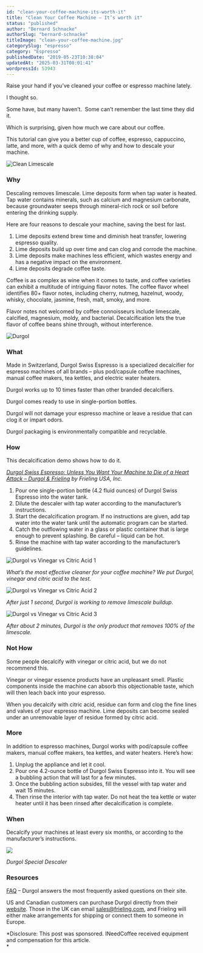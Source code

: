 ```yaml
---
id: "clean-your-coffee-machine-its-worth-it"
title: "Clean Your Coffee Machine – It’s worth it"
status: "published"
author: "Bernard Schnacke"
authorSlug: "bernard-schnacke"
titleImage: "clean-your-coffee-machine.jpg"
categorySlug: "espresso"
category: "Espresso"
publishedDate: "2019-05-23T10:38:04"
updatedAt: "2025-03-31T08:01:41"
wordpressId: 53943
---
```


Raise your hand if you’ve cleaned your coffee or espresso machine lately.

I thought so.

Some have, but many haven’t.  Some can’t remember the last time they did it.

Which is surprising, given how much we care about our coffee.

This tutorial can give you a better cup of coffee, espresso, cappuccino, latte, and more, with a quick demo of why and how to descale your machine.

![Clean Limescale](clean-coffee-machine2.jpg)

### Why

Descaling removes limescale. Lime deposits form when tap water is heated. Tap water contains minerals, such as calcium and magnesium carbonate, because groundwater seeps through mineral-rich rock or soil before entering the drinking supply.

Here are four reasons to descale your machine, saving the best for last.

1.  Lime deposits extend brew time and diminish heat transfer, lowering espresso quality.
2.  Lime deposits build up over time and can clog and corrode the machine.
3.  Lime deposits make machines less efficient, which wastes energy and has a negative impact on the environment.
4.  Lime deposits degrade coffee taste.

Coffee is as complex as wine when it comes to taste, and coffee varieties can exhibit a multitude of intriguing flavor notes. The coffee flavor wheel identifies 80+ flavor notes, including cherry, nutmeg, hazelnut, woody, whisky, chocolate, jasmine, fresh, malt, smoky, and more.

Flavor notes not welcomed by coffee connoisseurs include limescale, calcified, magnesium, moldy, and bacterial. Decalcification lets the true flavor of coffee beans shine through, without interference.

![Durgol ](durgol-clean.jpg)

### What

Made in Switzerland, Durgol Swiss Espresso is a specialized decalcifier for espresso machines of all brands – plus pod/capsule coffee machines, manual coffee makers, tea kettles, and electric water heaters.

Durgol works up to 10 times faster than other branded decalcifiers.

Durgol comes ready to use in single-portion bottles.

Durgol will not damage your espresso machine or leave a residue that can clog it or impart odors.

Durgol packaging is environmentally compatible and recyclable.

### How

This decalcification demo shows how to do it.

*[Durgol Swiss Espresso: Unless You Want Your Machine to Die of a Heart Attack – Durgol & Frieling](https://www.youtube.com/watch?v=7c1U_Mjl0Jc) by Frieling USA, Inc.*

1.  Pour one single-portion bottle (4.2 fluid ounces) of Durgol Swiss Espresso into the water tank.
2.  Dilute the descaler with tap water according to the manufacturer’s instructions.
3.  Start the decalcification program. If no instructions are given, add tap water into the water tank until the automatic program can be started.
4.  Catch the outflowing water in a glass or plastic container that is large enough to prevent splashing. Be careful – liquid can be hot.
5.  Rinse the machine with tap water according to the manufacturer’s guidelines.

![Durgol vs Vinegar vs Citric Acid 1](compare-1.jpg)

*What’s the most effective cleaner for your coffee machine? We put Durgol, vinegar and citric acid to the test.*

![Durgol vs Vinegar vs Citric Acid 2](compare-2.jpg)

*After just 1 second, Durgol is working to remove limescale buildup.*

![Durgol vs Vinegar vs Citric Acid 3](compare-3.jpg)

*After about 2 minutes, Durgol is the only product that removes 100% of the limescale.*

### Not How

Some people decalcify with vinegar or citric acid, but we do not recommend this.

Vinegar or vinegar essence products have an unpleasant smell. Plastic components inside the machine can absorb this objectionable taste, which will then leach back into your espresso.

When you decalcify with citric acid, residue can form and clog the fine lines and valves of your espresso machine. Lime deposits can become sealed under an unremovable layer of residue formed by citric acid.

### More

In addition to espresso machines, Durgol works with pod/capsule coffee makers, manual coffee makers, tea kettles, and water heaters. Here’s how:

1.  Unplug the appliance and let it cool.
2.  Pour one 4.2-ounce bottle of Durgol Swiss Espresso into it. You will see a bubbling action that will last for a few minutes.
3.  Once the bubbling action subsides, fill the vessel with tap water and wait 15 minutes.
4.  Then rinse the interior with tap water. Do not heat the tea kettle or water heater until it has been rinsed after decalcification is complete.

### When

Decalcify your machines at least every six months, or according to the manufacturer’s instructions.

![](durgol-1.jpg)

*Durgol Special Descaler*

### Resources

[FAQ](https://www.durgol.com/global_en/information-and-tips/faq) – Durgol answers the most frequently asked questions on their site.

US and Canadian customers can purchase Durgol directly from their [website](https://direct.frieling.com/Decalcifier_s/1830.htm). Those in the UK can email sales@frieling.com, and Frieling will either make arrangements for shipping or connect them to someone in Europe.

*Disclosure: This post was sponsored. INeedCoffee received equipment and compensation for this article.  
*

